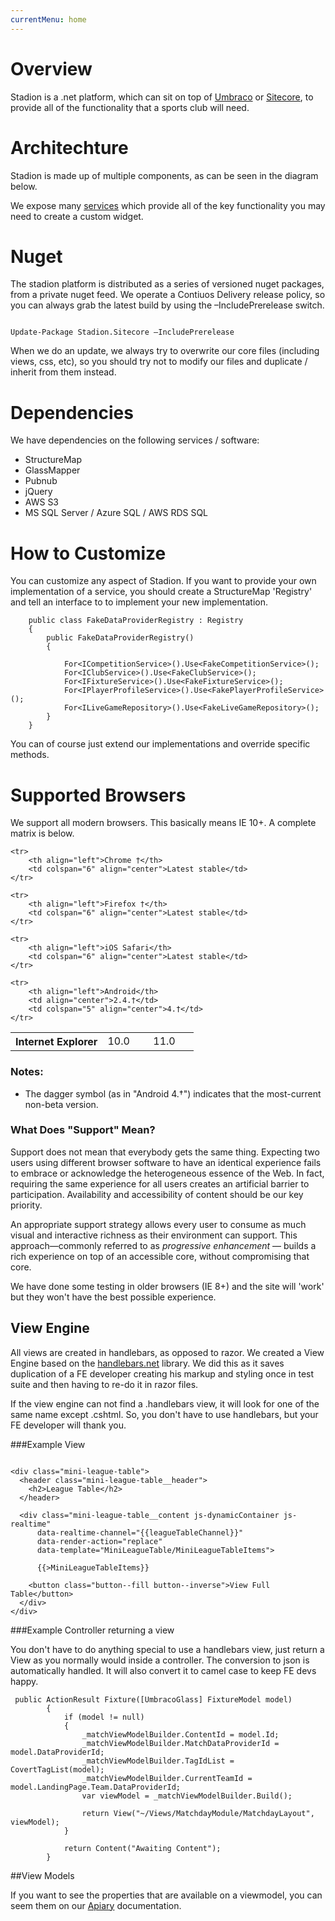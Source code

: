 ```yaml
---
currentMenu: home
---
```


Overview
============

Stadion is a .net platform, which can sit on top of [Umbraco](umbraco/umbraco.html) or [Sitecore](sitecore/sitecore.html), to provide all of the functionality that a sports club will need.

Architechture
============

Stadion is made up of multiple components, as can be seen in the diagram below.

We expose many [services](services.html) which provide all of the key functionality you may need to create a custom widget.


Nuget
============
The stadion platform is distributed as a series of versioned nuget packages, from a private nuget feed.  We operate a Contiuos Delivery release policy, so you can always grab the latest build by using the –IncludePrerelease switch.

```

Update-Package Stadion.Sitecore –IncludePrerelease

```

When we do an update, we always try to overwrite our core files (including views, css, etc), so you should try not to modify our files and duplicate / inherit from them instead.

Dependencies
============
We have dependencies on the following services / software:
* StructureMap
* GlassMapper
* Pubnub
* jQuery
* AWS S3
* MS SQL Server / Azure SQL / AWS RDS SQL

How to Customize
============
You can customize any aspect of Stadion. If you want to provide your own implementation of a service, you should create a StructureMap 'Registry' and tell an interface to to implement your new implementation.


```
	public class FakeDataProviderRegistry : Registry
    {
        public FakeDataProviderRegistry()
        {

            For<ICompetitionService>().Use<FakeCompetitionService>();
            For<IClubService>().Use<FakeClubService>();
            For<IFixtureService>().Use<FakeFixtureService>();
            For<IPlayerProfileService>().Use<FakePlayerProfileService>();
            For<ILiveGameRepository>().Use<FakeLiveGameRepository>();
        }
    } 
```

You can of course just extend our implementations and override specific methods.

Supported Browsers
============

We support all modern browsers. This basically means IE 10+. A complete matrix is below.


<table class="environments">
    <tbody><tr>
        <th align="left">Internet Explorer</th>
        <td align="center">10.0</td>
        <td align="center">&nbsp;&nbsp;&nbsp;&nbsp;&nbsp;11.0&nbsp;&nbsp;&nbsp;&nbsp;&nbsp;</td>
    </tr>

    <tr>
        <th align="left">Chrome †</th>
        <td colspan="6" align="center">Latest stable</td>
    </tr>

    <tr>
        <th align="left">Firefox †</th>
        <td colspan="6" align="center">Latest stable</td>
    </tr>

    <tr>
        <th align="left">iOS Safari</th>
        <td colspan="6" align="center">Latest stable</td>
    </tr>

    <tr>
        <th align="left">Android</th>
        <td align="center">2.4.†</td>
        <td colspan="5" align="center">4.†</td>
    </tr>

</tbody></table>

### Notes:
* The dagger symbol (as in "Android 4.†") indicates that the most-current non-beta version.


### What Does "Support" Mean?

Support does not mean that everybody gets the same thing. Expecting two users using different browser software to have an identical experience fails to embrace or acknowledge the heterogeneous essence of the Web. In fact, requiring the same experience for all users creates an artificial barrier to participation. Availability and accessibility of content should be our key priority.

An appropriate support strategy allows every user to consume as much visual and interactive richness as their environment can support. This approach—commonly referred to as _progressive enhancement_ — builds a rich experience on top of an accessible core, without compromising that core.

We have done some testing in older browsers (IE 8+) and the site will 'work' but they won't have the best possible experience.

## View Engine

All views are created in handlebars, as opposed to razor. We created a View Engine based on the [handlebars.net](https://github.com/rexm/Handlebars.Net) library. We did this as it saves duplication of a FE developer creating his markup and styling once in test suite and then having to re-do it in razor files.

If the view engine can not find a .handlebars view, it will look for one of the same name except .cshtml. So, you don't have to use handlebars, but your FE developer will thank you.

###Example View
```

<div class="mini-league-table">
  <header class="mini-league-table__header">
    <h2>League Table</h2>
  </header>

  <div class="mini-league-table__content js-dynamicContainer js-realtime" 
      data-realtime-channel="{{leagueTableChannel}}" 
      data-render-action="replace"
      data-template="MiniLeagueTable/MiniLeagueTableItems">
      
      {{>MiniLeagueTableItems}}

    <button class="button--fill button--inverse">View Full Table</button>
  </div>
</div>
```

###Example Controller returning a view

You don't have to do anything special to use a handlebars view, just return a View as you normally would inside a controller. The conversion to json is automatically handled. It will also convert it to camel case to keep FE devs happy.

```
 public ActionResult Fixture([UmbracoGlass] FixtureModel model)
        {
            if (model != null)
            {
                _matchViewModelBuilder.ContentId = model.Id;
                _matchViewModelBuilder.MatchDataProviderId = model.DataProviderId;
                _matchViewModelBuilder.TagIdList = CovertTagList(model);
                _matchViewModelBuilder.CurrentTeamId = model.LandingPage.Team.DataProviderId;
                var viewModel = _matchViewModelBuilder.Build();

                return View("~/Views/MatchdayModule/MatchdayLayout", viewModel);
            }

            return Content("Awaiting Content");
        }
```
		
##View Models

If you want to see the properties that are available on a viewmodel, you can seem them on our [Apiary](http://docs.stadiondatamodels.apiary.io/) documentation.